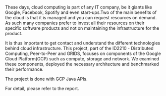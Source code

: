 These days, cloud computing is part of any IT company, be it giants like Google, Facebook, Spotify and even start-ups.Two of the main benefits of the cloud is that it is managed and you can request resources on demand. As such many companies prefer to invest all their resources on their specific software products and not on maintaining the infrastructure for the product. 

It is thus important to get contact and understand the different technologies behind cloud infrastructure. This project, part of the ID2210 - Distributed Computing, Peer-to-Peer and GRIDS, focuses on components of the Google Cloud Platform(GCP) such as compute, storage and network. We examined these components, deployed the necessary architecture and benchmarked their performance.

The project is done with GCP Java APIs.

For detail, please refer to the report.
